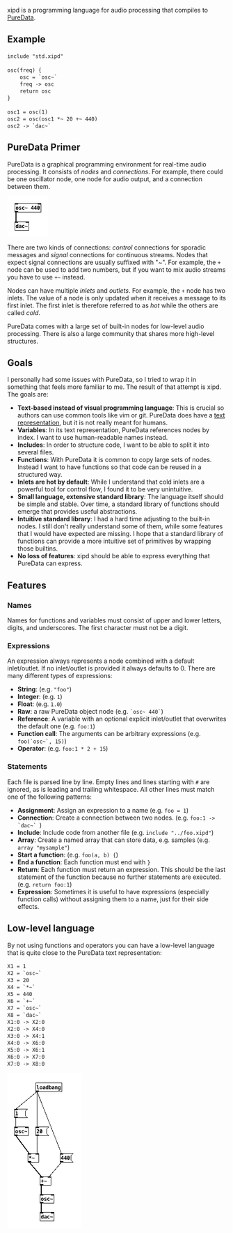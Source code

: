 xipd is a programming language for audio processing that compiles to
[PureData](http://msp.ucsd.edu/Pd_documentation/index.htm).

## Example

```
include "std.xipd"

osc(freq) {
    osc = `osc~`
    freq -> osc
    return osc
}

osc1 = osc(1)
osc2 = osc(osc1 *~ 20 +~ 440)
osc2 -> `dac~`
```

## PureData Primer

PureData is a graphical programming environment for real-time audio processing.
It consists of *nodes* and *connections*. For example, there could be one
oscillator node, one node for audio output, and a connection between them.

![](screenshots/simple.png)

There are two kinds of connections: *control* connections for sporadic messages
and *signal* connections for continuous streams. Nodes that expect signal
connections are usually suffixed with "~". For example, the `+` node can be
used to add two numbers, but if you want to mix audio streams you have to use
`+~` instead.

Nodes can have multiple *inlets* and *outlets*. For example, the `+` node has
two inlets. The value of a node is only updated when it receives a message to
its first inlet. The first inlet is therefore referred to as *hot* while the
others are called *cold*.

PureData comes with a large set of built-in nodes for low-level audio
processing. There is also a large community that shares more high-level
structures.

## Goals

I personally had some issues with PureData, so I tried to wrap it in something
that feels more familiar to me. The result of that attempt is xipd. The goals
are:

-   **Text-based instead of visual programming language**: This is crucial so
    authors can use common tools like vim or git. PureData does have a [text
    representation](http://puredata.info/docs/developer/PdFileFormat), but it is
    not really meant for humans.
-   **Variables**: In its text representation, PureData references nodes by
    index. I want to use human-readable names instead.
-   **Includes**: In order to structure code, I want to be able to split it into
    several files.
-   **Functions**: With PureData it is common to copy large sets of nodes.
    Instead I want to have functions so that code can be reused in a structured
    way.
-   **Inlets are hot by default**: While I understand that cold inlets are a
    powerful tool for control flow, I found it to be very unintuitive.
-   **Small language, extensive standard library**: The language itself should be
    simple and stable. Over time, a standard library of functions should emerge
    that provides useful abstractions.
-   **Intuitive standard library**: I had a hard time adjusting to the built-in
    nodes. I still don't really understand some of them, while some features that
    I would have expected are missing. I hope that a standard library of
    functions can provide a more intuitive set of primitives by wrapping those
    builtins.
-   **No loss of features**: xipd should be able to express everything that
    PureData can express.

## Features

### Names

Names for functions and variables must consist of upper and lower letters,
digits, and underscores. The first character must not be a digit.

### Expressions

An expression always represents a node combined with a default inlet/outlet. If
no inlet/outlet is provided it always defaults to 0. There are many
different types of expressions:

-   **String**: (e.g. `"foo"`)
-   **Integer**: (e.g. `1`)
-   **Float**: (e.g. `1.0`)
-   **Raw**: a raw PureData object node (e.g. `` `osc~ 440` ``)
-   **Reference**: A variable with an optional explicit inlet/outlet that
    overwrites the default one (e.g. `foo:1`)
-   **Function call**: The arguments can be arbitrary expressions (e.g.
    ``foo(`osc~`, 15)``)
-   **Operator**: (e.g. `foo:1 * 2 + 15`)

### Statements

Each file is parsed line by line. Empty lines and lines starting with `#` are
ignored, as is leading and trailing whitespace. All other lines must match one
of the following patterns:

-   **Assignment**: Assign an expression to a name (e.g. `foo = 1`)
-   **Connection**: Create a connection between two nodes. (e.g. ``foo:1 ->
    `dac~` ``)
-   **Include**: Include code from another file (e.g. `include "../foo.xipd"`)
-   **Array**: Create a named array that can store data, e.g. samples (e.g.
    `array "mysample"`)
-   **Start a function**: (e.g. `foo(a, b) {`)
-   **End a function**: Each function must end with `}`
-   **Return**: Each function must return an expression. This should be the
    last statement of the function because no further statements are executed.
    (e.g. `return foo:1`)
-   **Expression**: Sometimes it is useful to have expressions (especially
    function calls) without assigning them to a name, just for their side
    effects.

## Low-level language

By not using functions and operators you can have a low-level language that is
quite close to the PureData text representation:

```
X1 = 1
X2 = `osc~`
X3 = 20
X4 = `*~`
X5 = 440
X6 = `+~`
X7 = `osc~`
X8 = `dac~`
X1:0 -> X2:0
X2:0 -> X4:0
X3:0 -> X4:1
X4:0 -> X6:0
X5:0 -> X6:1
X6:0 -> X7:0
X7:0 -> X8:0
```

![](screenshots/example.png)

